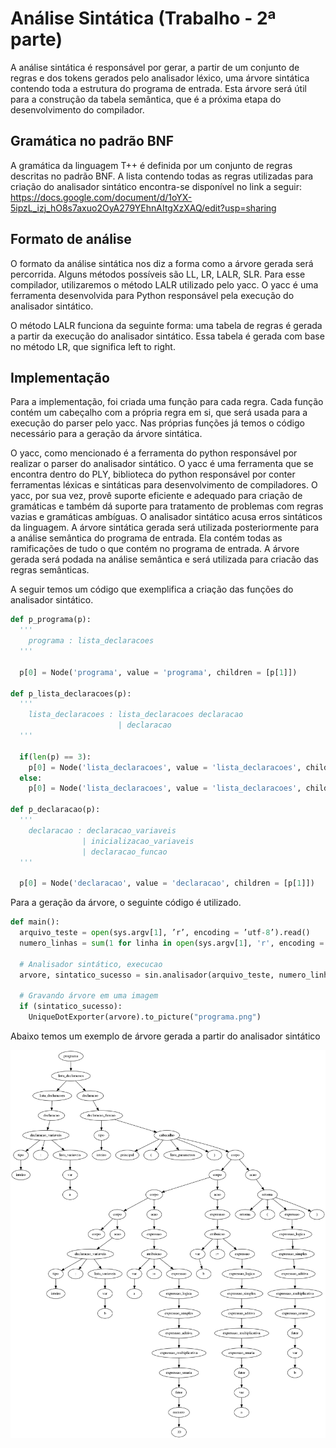 # Análise Sintática (Trabalho - 2ª parte)

A análise sintática é responsável por gerar, a partir de um conjunto de regras e dos tokens gerados pelo analisador léxico, uma árvore sintática contendo toda a estrutura do programa de entrada. Esta árvore será útil para a construção da tabela semântica, que é a próxima etapa do desenvolvimento do compilador.

## Gramática no padrão BNF

A gramática da linguagem T++ é definida por um conjunto de regras descritas no padrão BNF. A lista contendo todas as regras utilizadas para criação do analisador sintático encontra-se disponível no link a seguir: <https://docs.google.com/document/d/1oYX-5ipzL_izj_hO8s7axuo2OyA279YEhnAItgXzXAQ/edit?usp=sharing>

## Formato de análise

O formato da análise sintática nos diz a forma como a árvore gerada será percorrida. Alguns métodos possíveis são LL, LR, LALR, SLR. Para esse compilador, utilizaremos o método LALR utilizado pelo yacc. O yacc é uma ferramenta desenvolvida para Python responsável pela execução do analisador sintático.

O método LALR funciona da seguinte forma: uma tabela de regras é gerada a partir da execução do analisador sintático. Essa tabela é gerada com base no método LR, que significa left to right.

## Implementação

Para a implementação, foi criada uma função para cada regra. Cada função contém um cabeçalho com a própria regra em si, que será usada para a execução do parser pelo yacc. Nas próprias funções já temos o código necessário para a geração da árvore sintática.

O yacc, como mencionado é a ferramenta do python responsável por realizar o parser do analisador sintático. O yacc é uma ferramenta que se encontra dentro do PLY, biblioteca do python responsável por conter ferramentas léxicas e sintáticas para desenvolvimento de compiladores. O yacc, por sua vez, provê suporte eficiente e adequado para criação de gramáticas e também dá suporte para tratamento de problemas com regras vazias e gramáticas ambíguas. O analisador sintático acusa erros sintáticos da linguagem. A árvore sintática gerada será utilizada posteriormente para a análise semântica do programa de entrada. Ela contém todas as ramificações de tudo o que contém no programa de entrada. A árvore gerada será podada na análise semântica e será utilizada para criacão das regras semânticas.

A seguir temos um código que exemplifica a criação das funções do analisador sintático.

```python
def p_programa(p):
  '''
    programa : lista_declaracoes
  '''

  p[0] = Node('programa', value = 'programa', children = [p[1]])

def p_lista_declaracoes(p):
  '''
    lista_declaracoes : lista_declaracoes declaracao
                        | declaracao
  '''

  if(len(p) == 3):
    p[0] = Node('lista_declaracoes', value = 'lista_declaracoes', children = [p[1], p[2]])
  else:
    p[0] = Node('lista_declaracoes', value = 'lista_declaracoes', children = [p[1]])

def p_declaracao(p):
  '''
    declaracao : declaracao_variaveis
                | inicializacao_variaveis
                | declaracao_funcao
  '''

  p[0] = Node('declaracao', value = 'declaracao', children = [p[1]])
```

Para a geração da árvore, o seguinte código é utilizado.

```python
def main():
  arquivo_teste = open(sys.argv[1], ’r’, encoding = ’utf-8’).read()
  numero_linhas = sum(1 for linha in open(sys.argv[1], 'r', encoding = 'utf-8'))

  # Analisador sintático, execucao
  arvore, sintatico_sucesso = sin.analisador(arquivo_teste, numero_linhas)

  # Gravando árvore em uma imagem
  if (sintatico_sucesso):
    UniqueDotExporter(arvore).to_picture("programa.png")
```

Abaixo temos um exemplo de árvore gerada a partir do analisador sintático

<p align="center">
  <img src="../src/arvore.png"/>
</p>